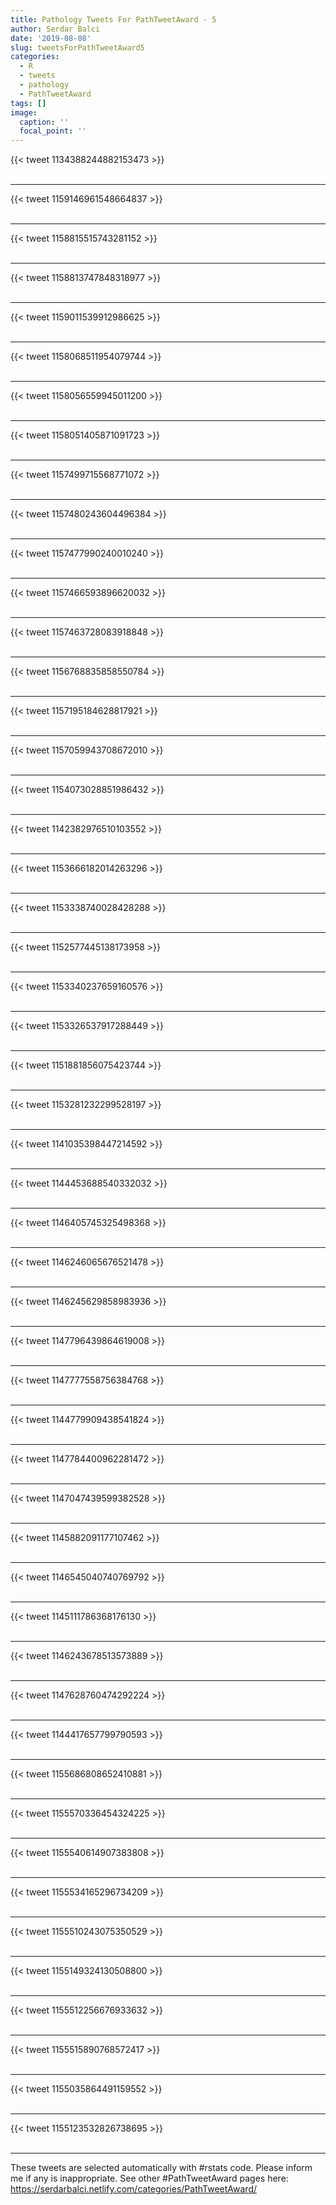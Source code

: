 ```yaml
---
title: Pathology Tweets For PathTweetAward - 5
author: Serdar Balci
date: '2019-08-08'
slug: tweetsForPathTweetAward5
categories:
  - R
  - tweets
  - pathology
  - PathTweetAward
tags: []
image:
  caption: ''
  focal_point: ''
---
```



{{< tweet 1134388244882153473 >}}
<br>
<br>
<hr>
{{< tweet 1159146961548664837 >}}
<br>
<br>
<hr>
{{< tweet 1158815515743281152 >}}
<br>
<br>
<hr>
{{< tweet 1158813747848318977 >}}
<br>
<br>
<hr>
{{< tweet 1159011539912986625 >}}
<br>
<br>
<hr>
{{< tweet 1158068511954079744 >}}
<br>
<br>
<hr>
{{< tweet 1158056559945011200 >}}
<br>
<br>
<hr>
{{< tweet 1158051405871091723 >}}
<br>
<br>
<hr>
{{< tweet 1157499715568771072 >}}
<br>
<br>
<hr>
{{< tweet 1157480243604496384 >}}
<br>
<br>
<hr>
{{< tweet 1157477990240010240 >}}
<br>
<br>
<hr>
{{< tweet 1157466593896620032 >}}
<br>
<br>
<hr>
{{< tweet 1157463728083918848 >}}
<br>
<br>
<hr>
{{< tweet 1156768835858550784 >}}
<br>
<br>
<hr>
{{< tweet 1157195184628817921 >}}
<br>
<br>
<hr>
{{< tweet 1157059943708672010 >}}
<br>
<br>
<hr>
{{< tweet 1154073028851986432 >}}
<br>
<br>
<hr>
{{< tweet 1142382976510103552 >}}
<br>
<br>
<hr>
{{< tweet 1153666182014263296 >}}
<br>
<br>
<hr>
{{< tweet 1153338740028428288 >}}
<br>
<br>
<hr>
{{< tweet 1152577445138173958 >}}
<br>
<br>
<hr>
{{< tweet 1153340237659160576 >}}
<br>
<br>
<hr>
{{< tweet 1153326537917288449 >}}
<br>
<br>
<hr>
{{< tweet 1151881856075423744 >}}
<br>
<br>
<hr>
{{< tweet 1153281232299528197 >}}
<br>
<br>
<hr>
{{< tweet 1141035398447214592 >}}
<br>
<br>
<hr>
{{< tweet 1144453688540332032 >}}
<br>
<br>
<hr>
{{< tweet 1146405745325498368 >}}
<br>
<br>
<hr>
{{< tweet 1146246065676521478 >}}
<br>
<br>
<hr>
{{< tweet 1146245629858983936 >}}
<br>
<br>
<hr>
{{< tweet 1147796439864619008 >}}
<br>
<br>
<hr>
{{< tweet 1147777558756384768 >}}
<br>
<br>
<hr>
{{< tweet 1144779909438541824 >}}
<br>
<br>
<hr>
{{< tweet 1147784400962281472 >}}
<br>
<br>
<hr>
{{< tweet 1147047439599382528 >}}
<br>
<br>
<hr>
{{< tweet 1145882091177107462 >}}
<br>
<br>
<hr>
{{< tweet 1146545040740769792 >}}
<br>
<br>
<hr>
{{< tweet 1145111786368176130 >}}
<br>
<br>
<hr>
{{< tweet 1146243678513573889 >}}
<br>
<br>
<hr>
{{< tweet 1147628760474292224 >}}
<br>
<br>
<hr>
{{< tweet 1144417657799790593 >}}
<br>
<br>
<hr>
{{< tweet 1155686808652410881 >}}
<br>
<br>
<hr>
{{< tweet 1155570336454324225 >}}
<br>
<br>
<hr>
{{< tweet 1155540614907383808 >}}
<br>
<br>
<hr>
{{< tweet 1155534165296734209 >}}
<br>
<br>
<hr>
{{< tweet 1155510243075350529 >}}
<br>
<br>
<hr>
{{< tweet 1155149324130508800 >}}
<br>
<br>
<hr>
{{< tweet 1155512256676933632 >}}
<br>
<br>
<hr>
{{< tweet 1155515890768572417 >}}
<br>
<br>
<hr>
{{< tweet 1155035864491159552 >}}
<br>
<br>
<hr>
{{< tweet 1155123532826738695 >}}
<br>
<br>
<hr>


These tweets are selected automatically with #rstats code. Please inform me if any is inappropriate.
See other #PathTweetAward pages here: https://serdarbalci.netlify.com/categories/PathTweetAward/
